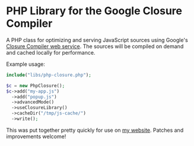 # PHP Library for the Google Closure Compiler

A PHP class for optimizing and serving JavaScript sources using Google's 
[Closure Compiler web service](http://code.google.com/closure/compiler/docs/gettingstarted_api.html).
The sources will be compiled on demand and cached locally for performance.

Example usage:

```php
include("libs/php-closure.php");

$c = new PhpClosure();
$c->add("my-app.js")
  ->add("popup.js")
  ->advancedMode()
  ->useClosureLibrary()
  ->cacheDir("/tmp/js-cache/")
  ->write();
```

This was put together pretty quickly for use on [my website](http://pupius.co.uk).  Patches and improvements welcome!
